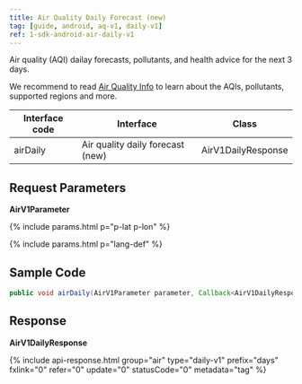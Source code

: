 ```yaml
---
title: Air Quality Daily Forecast (new)
tag: [guide, android, aq-v1, daily-v1]
ref: 1-sdk-android-air-daily-v1
---
```


Air quality (AQI) dailay forecasts, pollutants, and health advice for the next 3 days.

We recommend to read [Air Quality Info](/en/docs/resource/air-info/) to learn about the AQIs, pollutants, supported regions and more.

| Interface code | Interface                         | Class       |
| --------------- | ---------------------------- | ------------ |
| airDaily | Air quality daily forecast (new)    | AirV1DailyResponse |

## Request Parameters 

**AirV1Parameter**

{% include params.html p="p-lat p-lon" %}

{% include params.html p="lang-def" %}

## Sample Code

```java
public void airDaily(AirV1Parameter parameter, Callback<AirV1DailyResponse> callback);
```

## Response

**AirV1DailyResponse**

{% include api-response.html group="air" type="daily-v1" prefix="days" fxlink="0" refer="0" update="0" statusCode="0" metadata="tag"  %}
